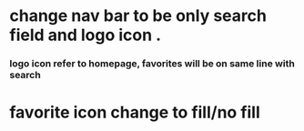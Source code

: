 # change nav bar to be only search field and logo icon .

### logo icon refer to homepage, favorites will be on same line with search

# favorite icon change to fill/no fill
